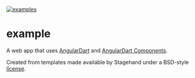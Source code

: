 [![examples](https://github.com/felangel/bloc/workflows/examples/badge.svg)](https://github.com/felangel/bloc/actions)

# example

A web app that uses [AngularDart](https://angulardart.dev/) and
[AngularDart Components](https://angulardart.dev/components).

Created from templates made available by Stagehand under a BSD-style
[license](https://github.com/dart-lang/stagehand/blob/master/LICENSE).
